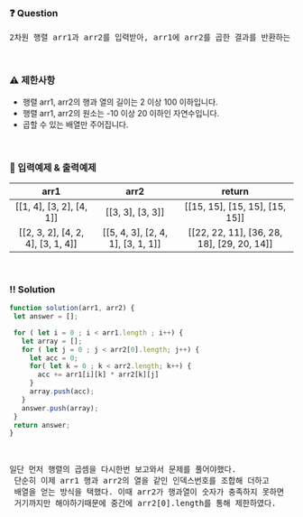  ### ❓ Question

 <pre>2차원 행렬 arr1과 arr2를 입력받아, arr1에 arr2를 곱한 결과를 반환하는 함수, solution을 완성해주세요.</pre>
 
<br>

### ⚠️ 제한사항

<ul>
  <li>행렬 arr1, arr2의 행과 열의 길이는 2 이상 100 이하입니다.</li>
  <li>행렬 arr1, arr2의 원소는 -10 이상 20 이하인 자연수입니다.</li>
  <li>곱할 수 있는 배열만 주어집니다.</li>
</ul>

<br>

### 🔢 입력예제 & 출력예제

|arr1|arr2|return|
|:-:|:-:|:-:|
|[[1, 4], [3, 2], [4, 1]]|[[3, 3], [3, 3]]|[[15, 15], [15, 15], [15, 15]]|
|[[2, 3, 2], [4, 2, 4], [3, 1, 4]]|[[5, 4, 3], [2, 4, 1], [3, 1, 1]]|[[22, 22, 11], [36, 28, 18], [29, 20, 14]]|
<br>


 ### ‼️ Solution

 ```javascript
function solution(arr1, arr2) {
  let answer = [];

  for ( let i = 0 ; i < arr1.length ; i++) {
    let array = [];
    for ( let j = 0 ; j < arr2[0].length; j++) {
      let acc = 0;
      for( let k = 0 ; k < arr2.length; k++) {
        acc += arr1[i][k] * arr2[k][j]
      }
      array.push(acc);
    }
    answer.push(array);
  }
  return answer;
}
 ```
<br>


 <pre>일단 먼저 행렬의 곱셈을 다시한번 보고와서 문제를 풀어야했다.
 단순히 이제 arr1 행과 arr2의 열을 같인 인덱스번호를 조합해 더하고 
 배열을 얻는 방식을 택했다. 이때 arr2가 행과열이 숫자가 충족하지 못하면 
 거기까지만 해야하기때문에 중간에 arr2[0].length를 통해 제한하였다.</pre>
